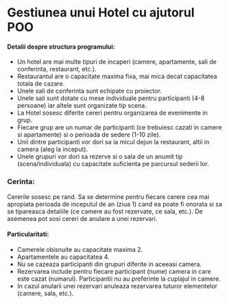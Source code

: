 # Gestiunea unui Hotel cu ajutorul POO

#### Detalii despre structura programului:
- Un hotel are mai multe tipuri de incaperi (camere, apartamente, sali de  
conferinta, restaurant, etc.).   
- Restaurantul are o capacitate maxima fixa, mai mica decat
capacitatea totala de cazare. 
- Unele sali de conferinta sunt echipate cu proiector. 
- Unele sali sunt dotate cu mese individuale pentru participanti (4-8 persoane) iar altele sunt
organizate tip scena. 
- La Hotel sosesc diferite cereri pentru organizarea de evenimente in
grup. 
- Fiecare grup are un numar de participanti (ce trebuiesc cazati in camere si
apartamente) si o perioada de sedere (1-10 zile). 
- Unii dintre participanti vor dori sa ia micul dejun la restaurant, 
altii in camera (aleg la inceput). 
- Unele grupuri vor dori sa rezerve si o sala de un anumit tip (scena/individuala) 
cu capacitate suficienta pe parcursul sederii lor. 

### Cerinta:
  Cererile sosesc pe rand. Sa se determine pentru fiecare cerere cea
mai apropiata perioada de inceputul de an (ziua 1) cand ea poate fi onorata si sa se
tipareasca detaliile (ce camere au fost rezervate, ce sala, etc.). De asemenea pot sosi
cereri de anulare a unei rezervari.


#### Particularitati:

- Camerele obisnuite au capacitate maxima 2.
- Apartamentele au capacitatea 4.
- Nu se cazeaza participanti din grupuri diferite in aceeasi camera.
- Rezervarea include pentru fiecare participant (nume) camera in care este
cazat (numarul). Participantii nu au preferinte la cuplajul in camere.
- In cazul anularii unei rezervari anuleaza rezervarea tuturor elementelor
(camere, sala, etc.).
